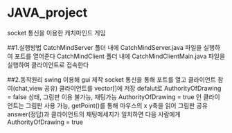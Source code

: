 # JAVA_project
socket 통신을 이용한 캐치마인드 게임

##1.실행방법 
CatchMindServer 폴더 내에 CatchMindServer.java 파일을 실행하여 포트를 열어준다
CatchMindClient 폴더 내에 CatchMindClientMain.java 파일을 실행하여 클라이언트로 접속한다

##2.동작원리
swing 이용해 gui 제작
socket 통신을 통해 포트를 열고 클라이언트 참여(chat,view 공유)
클라이언트를 vector[]에 저장
defalut로 AuthorityOfDrawing = false 상태, 그림판 이용 불가능, 채팅가능 
AuthorityOfDrawing = true 인 클라이언트는 그림판 사용 가능, getPoint()를 통해 마우스의 x y축을 읽어 그림판 공유 
answer(정답)과 클라이언트의 채팅메세지가 일치하면 다음 사람에게 AuthorityOfDrawing = true




